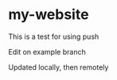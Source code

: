 # my-website

This is a test for using push

Edit on example branch

Updated locally, then remotely

